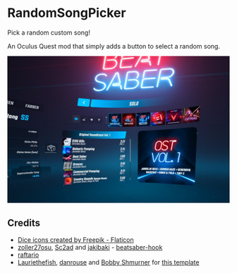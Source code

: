 # RandomSongPicker

Pick a random custom song!

An Oculus Quest mod that simply adds a button to select a random song.

![Image of the UI](ReadMeAssets/UI.jpg)

## Credits

* [Dice icons created by Freepik - Flaticon](https://www.flaticon.com/free-icons/dice)
* [zoller27osu](https://github.com/zoller27osu), [Sc2ad](https://github.com/Sc2ad) and [jakibaki](https://github.com/jakibaki) - [beatsaber-hook](https://github.com/sc2ad/beatsaber-hook)
* [raftario](https://github.com/raftario)
* [Lauriethefish](https://github.com/Lauriethefish), [danrouse](https://github.com/danrouse) and [Bobby Shmurner](https://github.com/BobbyShmurner) for [this template](https://github.com/Lauriethefish/quest-mod-template)
